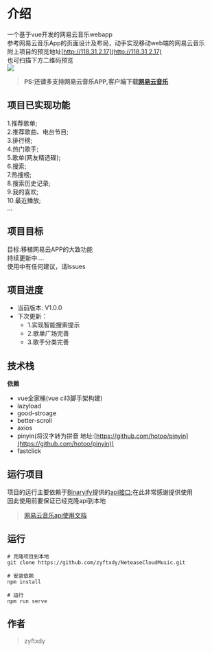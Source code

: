 # 介绍

一个基于vue开发的网易云音乐webapp<br/>
参考网易云音乐App的页面设计及布局，动手实现移动web端的网易云音乐<br/>
附上项目的预览地址[http://118.31.2.17](http://118.31.2.17) <br/>
也可扫描下方二维码预览<br/>
![](http://118.31.2.17/code.png)
> **PS:还请多支持网易云音乐APP,客户端下载[网易云音乐](https://music.163.com/)**<br/>
## 项目已实现功能
1.推荐歌单;<br/>
2.推荐歌曲、电台节目;<br/>
3.排行榜;<br/>
4.热门歌手;<br/>
5.歌单(网友精选碟);<br/>
6.搜索;<br/>
7.热搜榜;<br/>
8.搜索历史记录;<br/>
9.我的喜欢;<br/>
10.最近播放;<br/>
...<br/>
## 项目目标
目标:移植网易云APP的大致功能 <br/>
持续更新中....<br/>
使用中有任何建议，请Issues<br/>
## 项目进度
* 当前版本: V1.0.0
* 下次更新：<br>
    + 1.实现智能搜索提示<br>
    + 2.歌单广场完善<br>
    + 3.歌手分类完善<br>
## 技术栈
**依赖**
* vue全家桶(vue cil3脚手架构建)<br/>
* lazyload<br/>
* good-stroage<br/>
* better-scroll<br/>
* axios<br/>
* pinyin(将汉字转为拼音 地址:[https://github.com/hotoo/pinyin](https://github.com/hotoo/pinyin))<br/>
* fastclick
## 运行项目
项目的运行主要依赖于[Binaryify](https://github.com/Binaryify)提供的[api接口](https://github.com/Binaryify/NeteaseCloudMusicApi);在此非常感谢提供使用<br>
因此使用前要保证已经克隆api到本地
> [网易云音乐api使用文档](https://binaryify.github.io/NeteaseCloudMusicApi/#/)
## 运行

```
# 克隆项目到本地
git clone https://github.com/zyftxdy/NeteaseCloudMusic.git
```
```
# 安装依赖
npm install
```
```
# 运行
npm run serve
```
## 作者
> zyftxdy
